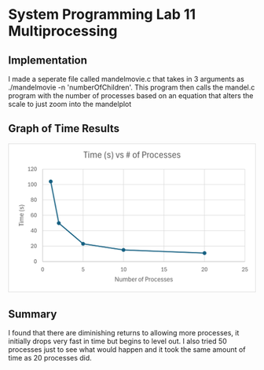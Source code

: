 # System Programming Lab 11 Multiprocessing

## Implementation 
I made a seperate file called mandelmovie.c that takes in 3 arguments as
./mandelmovie -n 'numberOfChildren'. This program then calls the mandel.c
program with the number of processes based on an equation that alters the 
scale to just zoom into the mandelplot

## Graph of Time Results
![Picture1](./Picture1.png)

## Summary
I found that there are diminishing returns to allowing more processes, 
it initially drops very fast in time but begins to level out. I also 
tried 50 processes just to see what would happen and it took the same amount
of time as 20 processes did.
